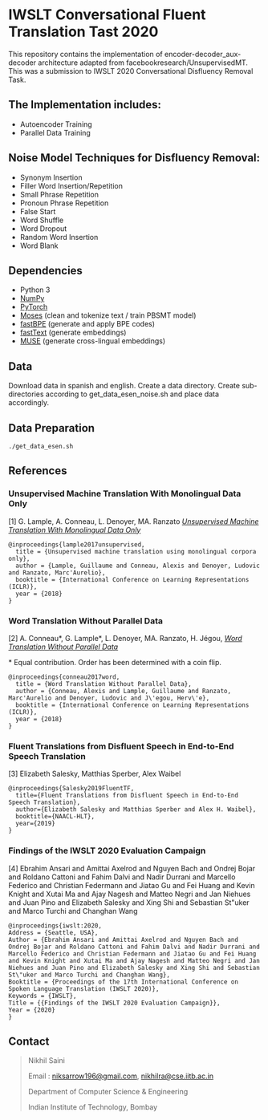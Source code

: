 
# IWSLT Conversational Fluent Translation Tast 2020
This repository contains the implementation of encoder-decoder_aux-decoder architecture adapted from facebookresearch/UnsupervisedMT. This was a submission to IWSLT 2020 Conversational Disfluency Removal Task.

## The Implementation includes:
- Autoencoder Training
- Parallel Data Training

## Noise Model Techniques for Disfluency Removal:
- Synonym Insertion
- Filler Word Insertion/Repetition
- Small Phrase Repetition
- Pronoun Phrase Repetition
- False Start
- Word Shuffle
- Word Dropout
- Random Word Insertion
- Word Blank

## Dependencies

* Python 3
* [NumPy](http://www.numpy.org/)
* [PyTorch](http://pytorch.org/) 
* [Moses](http://www.statmt.org/moses/) (clean and tokenize text / train PBSMT model)
* [fastBPE](https://github.com/glample/fastBPE) (generate and apply BPE codes)
* [fastText](https://github.com/facebookresearch/fastText) (generate embeddings)
* [MUSE](https://github.com/facebookresearch/MUSE) (generate cross-lingual embeddings)

## Data
Download data in spanish and english. Create a data directory. Create sub-directories according to get_data_esen_noise.sh and place data accordingly. 

## Data Preparation

    ./get_data_esen.sh

## References

### Unsupervised Machine Translation With Monolingual Data Only

[1] G. Lample, A. Conneau, L. Denoyer, MA. Ranzato [*Unsupervised Machine Translation With Monolingual Data Only*](https://arxiv.org/abs/1711.00043)

```
@inproceedings{lample2017unsupervised,
  title = {Unsupervised machine translation using monolingual corpora only},
  author = {Lample, Guillaume and Conneau, Alexis and Denoyer, Ludovic and Ranzato, Marc'Aurelio},
  booktitle = {International Conference on Learning Representations (ICLR)},
  year = {2018}
}
```

### Word Translation Without Parallel Data

[2] A. Conneau\*, G. Lample\*, L. Denoyer, MA. Ranzato, H. Jégou, [*Word Translation Without Parallel Data*](https://arxiv.org/pdf/1710.04087.pdf)

\* Equal contribution. Order has been determined with a coin flip.
```
@inproceedings{conneau2017word,
  title = {Word Translation Without Parallel Data},
  author = {Conneau, Alexis and Lample, Guillaume and Ranzato, Marc'Aurelio and Denoyer, Ludovic and J\'egou, Herv\'e},
  booktitle = {International Conference on Learning Representations (ICLR)},
  year = {2018}
}
```

### Fluent Translations from Disfluent Speech in End-to-End Speech Translation

[3] Elizabeth Salesky, Matthias Sperber, Alex Waibel
```
@inproceedings{Salesky2019FluentTF,
  title={Fluent Translations from Disfluent Speech in End-to-End Speech Translation},
  author={Elizabeth Salesky and Matthias Sperber and Alex H. Waibel},
  booktitle={NAACL-HLT},
  year={2019}
}
```
### Findings of the IWSLT 2020 Evaluation Campaign

[4] Ebrahim Ansari and Amittai Axelrod and Nguyen Bach and Ondrej Bojar and Roldano Cattoni and Fahim Dalvi and Nadir Durrani and Marcello Federico and Christian Federmann and Jiatao Gu and Fei Huang and Kevin Knight and Xutai Ma and Ajay Nagesh and Matteo Negri and Jan Niehues and Juan Pino and Elizabeth Salesky and Xing Shi and Sebastian St\"uker and Marco Turchi and Changhan Wang
```
@inproceedings{iwslt:2020,  
Address = {Seattle, USA},  
Author = {Ebrahim Ansari and Amittai Axelrod and Nguyen Bach and Ondrej Bojar and Roldano Cattoni and Fahim Dalvi and Nadir Durrani and Marcello Federico and Christian Federmann and Jiatao Gu and Fei Huang and Kevin Knight and Xutai Ma and Ajay Nagesh and Matteo Negri and Jan Niehues and Juan Pino and Elizabeth Salesky and Xing Shi and Sebastian St\"uker and Marco Turchi and Changhan Wang},  
Booktitle = {Proceedings of the 17th International Conference on Spoken Language Translation (IWSLT 2020)},  
Keywords = {IWSLT},  
Title = {{Findings of the IWSLT 2020 Evaluation Campaign}},  
Year = {2020}  
}
```
## Contact

> Nikhil Saini
>
> Email : niksarrow196@gmail.com, nikhilra@cse.iitb.ac.in
>
> Department of Computer Science & Engineering 
>
> Indian Institute of Technology, Bombay
